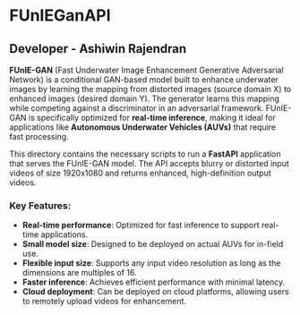 # FUnIEGanAPI
## Developer - Ashiwin Rajendran

**FUnIE-GAN** (Fast Underwater Image Enhancement Generative Adversarial Network) is a conditional GAN-based model built to enhance underwater images by learning the mapping from distorted images (source domain X) to enhanced images (desired domain Y). The generator learns this mapping while competing against a discriminator in an adversarial framework. FUnIE-GAN is specifically optimized for **real-time inference**, making it ideal for applications like **Autonomous Underwater Vehicles (AUVs)** that require fast processing.

This directory contains the necessary scripts to run a **FastAPI** application that serves the FUnIE-GAN model. The API accepts blurry or distorted input videos of size 1920x1080 and returns enhanced, high-definition output videos.

### Key Features:
- **Real-time performance**: Optimized for fast inference to support real-time applications.
- **Small model size**: Designed to be deployed on actual AUVs for in-field use.
- **Flexible input size**: Supports any input video resolution as long as the dimensions are multiples of 16.
- **Faster inference**: Achieves efficient performance with minimal latency.
- **Cloud deployment**: Can be deployed on cloud platforms, allowing users to remotely upload videos for enhancement.
